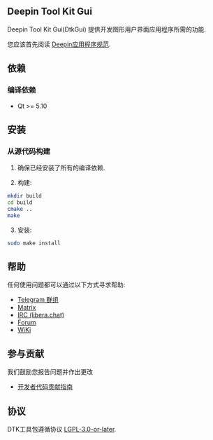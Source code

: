 ## Deepin Tool Kit Gui

Deepin Tool Kit Gui(DtkGui) 提供开发图形用户界面应用程序所需的功能.

您应该首先阅读 <a href=doc/Specification.md>Deepin应用程序规范</a>.

## 依赖

### 编译依赖

* Qt >= 5.10

## 安装

### 从源代码构建

1. 确保已经安装了所有的编译依赖.

2. 构建:

```bash
mkdir build
cd build
cmake ..
make
```

3. 安装:

```bash
sudo make install
```

## 帮助

任何使用问题都可以通过以下方式寻求帮助:

* [Telegram 群组](https://t.me/deepin)
* [Matrix](https://matrix.to/#/#deepin-community:matrix.org)
* [IRC (libera.chat)](https://web.libera.chat/#deepin-community)
* [Forum](https://bbs.deepin.org)
* [WiKi](https://wiki.deepin.org/)

## 参与贡献

我们鼓励您报告问题并作出更改

* [开发者代码贡献指南](https://github.com/linuxdeepin/developer-center/wiki/Contribution-Guidelines-for-Developers)

## 协议

DTK工具包遵循协议 [LGPL-3.0-or-later](LICENSE).
